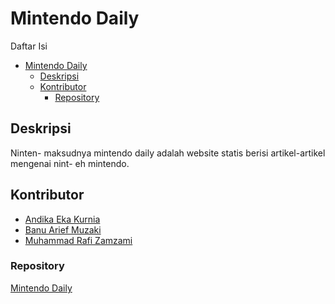 # Mintendo Daily

Daftar Isi

- [Mintendo Daily](#mintendo-daily)
  - [Deskripsi](#deskripsi)
  - [Kontributor](#kontributor)
    - [Repository](#repository)

## Deskripsi

Ninten- maksudnya mintendo daily adalah website statis berisi artikel-artikel mengenai nint- eh mintendo.

## Kontributor

- [Andika Eka Kurnia](https://github.com/DikDns)
- [Banu Arief Muzaki](https://github.com/BANUAM)
- [Muhammad Rafi Zamzami](https://github.com/Zreaei)

### Repository

[Mintendo Daily](https://github.com/DikDns/mintendo-daily)
